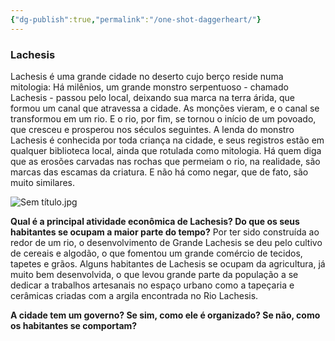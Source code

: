 ```yaml
---
{"dg-publish":true,"permalink":"/one-shot-daggerheart/"}
---
```


### Lachesis

Lachesis é uma grande cidade no deserto cujo berço reside numa mitologia: Há milênios, um grande monstro serpentuoso - chamado Lachesis - passou pelo local, deixando sua marca na terra árida, que formou um canal que atravessa a cidade. As monções vieram, e o canal se transformou em um rio. E o rio, por fim, se tornou o início de um povoado, que cresceu e prosperou nos séculos seguintes. A lenda do monstro Lachesis é conhecida por toda criança na cidade, e seus registros estão em qualquer biblioteca local, ainda que rotulada como mitologia. Há quem diga que as erosões carvadas nas rochas que permeiam o rio, na realidade, são marcas das escamas da criatura. E não há como negar, que de fato, são muito similares.

![Sem título.jpg](/img/user/Imagens/Sem%20t%C3%ADtulo.jpg)

**Qual é a principal atividade econômica de Lachesis? Do que os seus habitantes se ocupam a maior parte do tempo?**
Por ter sido construída ao redor de um rio, o desenvolvimento de Grande Lachesis se deu pelo cultivo de cereais e algodão, o que fomentou um grande comércio de tecidos, tapetes e grãos. Alguns habitantes de Lachesis se ocupam da agricultura, já muito bem desenvolvida, o que levou grande parte da população a se dedicar a trabalhos artesanais no espaço urbano como a tapeçaria e cerâmicas criadas com a argila encontrada no Rio Lachesis.

**A cidade tem um governo? Se sim, como ele é organizado? Se não, como os habitantes se comportam?**
